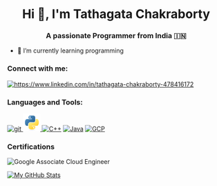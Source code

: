 <h1 align="center">Hi 👋, I'm Tathagata Chakraborty</h1>
<h3 align="center">A passionate Programmer from India 🇮🇳</h3>

- 🌱 I’m currently learning programming

<h3 align="left">Connect with me:</h3>
<p align="left">
<a href="https://www.linkedin.com/in/tathagata-chakraborty-478416172" target="_blank"><img align="center" src="https://raw.githubusercontent.com/rahuldkjain/github-profile-readme-generator/master/src/images/icons/Social/linked-in-alt.svg" alt="https://www.linkedin.com/in/tathagata-chakraborty-478416172" height="30" width="40" /></a>
</p>

<h3 align="left">Languages and Tools:</h3>
<p align="left"> <a href="https://git-scm.com/" target="_blank" rel="noreferrer"> <img src="https://www.vectorlogo.zone/logos/git-scm/git-scm-icon.svg" alt="git" width="40" height="40"/> </a> <a href="https://www.python.org" target="_blank" rel="noreferrer"> <img src="https://raw.githubusercontent.com/devicons/devicon/master/icons/python/python-original.svg" alt="python" width="40" height="40"/> </a> <a href="https://isocpp.org/" target="_blank" rel="noreferrer"> <img src="https://img.icons8.com/color/344/c-plus-plus-logo.png" alt="C++" width="40" height="40"/></a> <a href="https://www.java.com/en/" target="_blank" rel="noreferrer"><img src="https://www.svgrepo.com/show/184143/java.svg" alt="Java" width="40" height="40"/></a>
<a href="https://cloud.google.com/" target="_blank" rel="noreferrer"> <img src="https://www.gstatic.com/devrel-devsite/prod/v3f8eafc9e9ec34d001886958ac58f6b3d255ba70e9584b93488d1cf3a23653aa/cloud/images/favicons/onecloud/apple-icon.png" alt="GCP" width="40"/>
</a>
</p>

<h3>Certifications </h3>
<img src="https://api.accredible.com/v1/frontend/credential_website_embed_image/badge/58659370" alt="Google Associate Cloud Engineer"/>

[![My GitHub Stats](https://github-readme-stats.vercel.app/api/?username=CRAZy-Monk3Y&count_private=true&theme=tokyonight&showicons=true)]()
